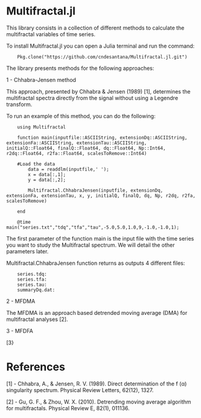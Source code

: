 # Multifractal.jl
This library consists in a collection of different methods to calculate the multifractal variables of time series. 

To install Multifractal.jl you can open a Julia terminal and run the command:

        Pkg.clone("https://github.com/cndesantana/Multifractal.jl.git")

The library presents methods for the following approaches:

1 - Chhabra-Jensen method

This approach, presented by Chhabra & Jensen (1989) [1], determines the multifractal spectra directly from the signal without using a Legendre transform.

To run an example of this method, you can do the following:

        using Multifractal

        function main(inputfile::ASCIIString, extensionDq::ASCIIString, extensionFa::ASCIIString, extensionTau::ASCIIString, initialQ::Float64, finalQ::Float64, dq::Float64, Np::Int64, r2dq::Float64, r2fa::Float64, scalesToRemove::Int64)

        #Load the data
            data = readdlm(inputfile,' ');
            x = data[:,1];
            y = data[:,2];

            Multifractal.ChhabraJensen(inputfile, extensionDq, extensionFa, extensionTau, x, y, initialQ, finalQ, dq, Np, r2dq, r2fa, scalesToRemove)

        end

        @time main("series.txt","tdq","tfa","tau",-5.0,5.0,1.0,9,-1.0,-1.0,1);

The first parameter of the function main is the input file with the time series you want to study the Multifractal spectrum. We will detail the other parameters later.

Multifractal.ChhabraJensen function returns as outputs 4 different files:

        series.tdq: 
        series.tfa:
        series.tau:
        summaryDq.dat: 

2 - MFDMA

The MFDMA is an approach based detrended moving average (DMA) for multifractal analyses [2].

3 - MFDFA



[3}


# References

[1] - Chhabra, A., & Jensen, R. V. (1989). Direct determination of the f (α) singularity spectrum. Physical Review Letters, 62(12), 1327.

[2] - Gu, G. F., & Zhou, W. X. (2010). Detrending moving average algorithm for multifractals. Physical Review E, 82(1), 011136.
